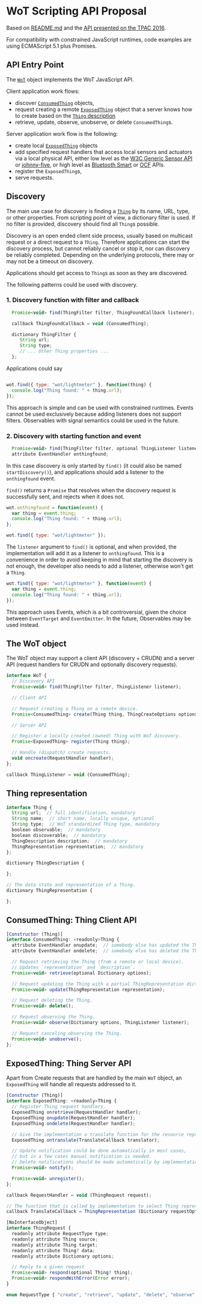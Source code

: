 
WoT Scripting API Proposal
==========================

Based on [README.md](./README.md) and the [API presented on the TPAC 2016](https://github.com/w3c/wot/blob/master/plugfest/2016-lisbon/TPAC-2016-Poster-Scripting.svg).

For compatibility with constrained JavaScript runtimes, code examples are using ECMAScript 5.1 plus Promises.

API Entry Point
---------------

The [`WoT`](#wot) object implements the WoT JavaScript API.

Client application work flows:
- discover [`ConsumedThing`](#consumedthing) objects,
- request creating a remote [`ExposedThing`](#exposedthing) object that a server knows how to create based on the [`Thing` description](#thing)
- retrieve, update, observe, unobserve, or delete `ConsumedThing`s.

Server application work flow is the following:
- create local [`ExposedThing`](#exposedthing) objects
- add specified request handlers that access local sensors and actuators via a local physical API, either low level as the [W3C Generic Sensor API](https://w3c.github.io/sensors/) or [johnny-five](http://johnny-five.io/), or high level as [Bluetooth Smart](https://www.bluetooth.com/specifications/bluetooth-core-specification) or [OCF](https://openconnectivity.org/) APIs.
- register the `ExposedThing`s,
- serve requests.

<a name="discovery"></a>
Discovery
---------
The main use case for discovery is finding a [`Thing`](#thing) by its name, URL, type, or other properties. From scripting point of view, a dictionary filter is used. If no filter is provided, discovery should find all `Thing`s possible.

Discovery is an open ended client side process, usually based on multicast request or a direct request to a `Thing`. Therefore applications can start the discovery process, but cannot reliably cancel or stop it, nor can discovery be reliably completed. Depending on the underlying protocols, there may or may not be a timeout on discovery.

Applications should get access to `Thing`s as soon as they are discovered.

The following patterns could be used with discovery.

### 1. Discovery function with filter and callback
```javascript
  Promise<void> find(ThingFilter filter, ThingFoundCallback listener);

  callback ThingFoundCallback = void (ConsumedThing);

  dictionary ThingFilter {
     String url;
     String type;
     // ... Other Thing properties ...
  };
```

Applications could say
```javascript

wot.find({ type: "wot/lightmeter" }, function(thing) {
  console.log("Thing found: " + thing.url);
});

```

This approach is simple and can be used with constrained runtimes.
Events cannot be used exclusively because adding listeners does not support filters.
Observables with signal semantics could be used in the future.

### 2. Discovery with starting function and event
```javascript
  Promise<void> find(ThingFilter filter, optional ThingListener listener);
  attribute EventHandler onthingfound;
```
In this case discovery is only started by `find()` (it could also be named `startDiscovery()`), and applications should add a listener to the `onthingfound` event.

`find()` returns a `Promise` that resolves when the discovery request is successfully sent, and rejects when it does not.

```javascript
wot.onthingfound = function(event) {
  var thing = event.thing;
  console.log("Thing found: " + thing.url);
};

wot.find({ type: "wot/lightmeter" });
```

The `listener` argument to `find()` is optional, and when provided, the implementation will add it as a listener to `onthingfound`. This is a convenience in order to avoid keeping in mind that starting the discovery is not enough, the developer also needs to add a listener, otherwise won't get a `Thing`.

```javascript
wot.find({ type: "wot/lightmeter" }, function(event) {
  var thing = event.thing;
  console.log("Thing found: " + thing.url);
});
```
This approach uses Events, which is a bit controversial, given the choice between `EventTarget` and `EventEmitter`. In the future, Observables may be used instead.

<a name="wot"></a>
The WoT object
--------------

The WoT object may support a client API (discovery + CRUDN) and a server API (request handlers for CRUDN and optionally discovery requests).

```javascript
interface WoT {
  // Discovery API
  Promise<void> find(ThingFilter filter, ThingListener listener);

  // Client API

  // Request creating a Thing on a remote device.
  Promise<ConsumedThing> create(Thing thing, ThingCreateOptions options);

  // Server API

  // Register a locally created (owned) Thing with WoT discovery.
  Promise<ExposedThing> register(Thing thing);

  // Handle (dispatch) create requests.
  void oncreate(RequestHandler handler);
};

callback ThingListener = void (ConsumedThing);
```

Thing representation
--------------------

<a name="thing"></a>
```javascript
interface Thing {
  String url;  // full identification, mandatory
  String name;  // short name, locally unique, optional
  String type;  // WoT standardized Thing type, mandatory
  boolean observable;  // mandatory
  boolean discoverable;  // mandatory
  ThingDescription description;  // mandatory
  ThingRepresentation representation;  // mandatory
};

dictionary ThingDescription {

};

// The data state and representation of a Thing.
dictionary ThingRepresentation {

};
```

ConsumedThing: Thing Client API
-------------------------------

<a name="consumedthing"></a>
```javascript
[Constructor (Thing)]
interface ConsumedThing: <readonly>Thing {
  attribute EventHandler onupdate;  // somebody else has updated the Thing
  attribute EventHandler ondelete;  // somebody else has deleted the Thing

  // Request retrieving the Thing (from a remote or local device).
  // Updates `representation` and `description`.
  Promise<void> retrieve(optional Dictionary options);

  // Request updating the Thing with a partial ThingRepresentation dictionary.
  Promise<void> update(ThingRepresentation representation);

  // Request deleting the Thing.
  Promise<void> delete();

  // Request observing the Thing.
  Promise<void> observe(Dictionary options, ThingListener listener);

  // Request canceling observing the Thing.
  Promise<void> unobserve();
};
```

ExposedThing: Thing Server API
------------------------------

Apart from Create requests that are handled by the main `WoT` object, an `ExposedThing` will handle all requests addressed to it.

<a name="exposedthing"></a>
```javascript
[Constructor (Thing)]
interface ExposedThing: <readonly>Thing {
  // Register Thing request handlers.
  ExposedThing onretrieve(RequestHandler handler);
  ExposedThing onupdate(RequestHandler handler);
  ExposedThing ondelete(RequestHandler handler);

  // Give the implementation a translate function for the resource representation.
  ExposedThing ontranslate(TranslateCallback translator);

  // Update notification could be done automatically in most cases,
  // but in a few cases manual notification is needed.
  // Delete notifications should be made automatically by implementations.
  Promise<void> notify();

  Promise<void> unregister();
};

callback RequestHandler = void (ThingRequest request);

// The function that is called by implementation to select Thing representation.
callback TranslateCallback = ThingRepresentation (Dictionary requestOptions);

[NoInterfaceObject]
interface ThingRequest {
  readonly attribute RequestType type;
  readonly attribute Thing source;
  readonly attribute Thing target;
  readonly attribute Thing? data;
  readonly attribute Dictionary options;

  // Reply to a given request
  Promise<void> respond(optional Thing? thing);
  Promise<void> respondWithError(Error error);
}

enum RequestType { "create", "retrieve", "update", "delete", "observe", "unobserve" };
```
